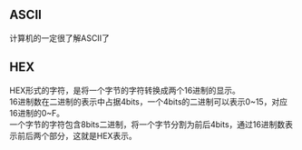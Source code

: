 ## ASCII
计算机的一定很了解ASCII了
## HEX
HEX形式的字符，是将一个字节的字符转换成两个16进制的显示。  
16进制数在二进制的表示中占据4bits，一个4bits的二进制可以表示0~15，对应16进制的0~F。  
一个字节的字符包含8bits二进制，将一个字节分割为前后4bits，通过16进制数表示前后两个部分，这就是HEX表示。 
